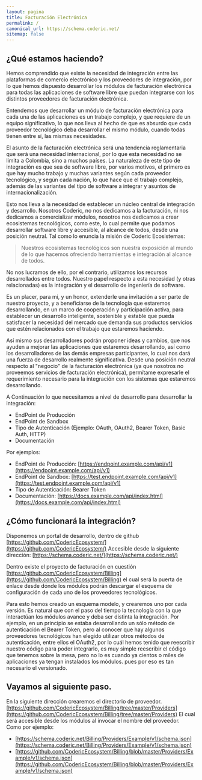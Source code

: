 ```yaml
---
layout: pagina
title: Facturación Electrónica
permalink: /
canonical_url: https://schema.coderic.net/
sitemap: false
---
```


## ¿Qué estamos haciendo?
Hemos comprendido que existe la necesidad de integración entre las plataformas de comercio electrónico y los proveedores de integración, por lo que hemos dispuesto desarrollar los módulos de facturación electrónica para todas las aplicaciones de software libre que puedan integrarse con los distintos proveedores de facturación electrónica.

Entendemos que desarrollar un módulo de facturación electrónica para cada una de las aplicaciones es un trabajo complejo, y que requiere de un equipo significativo, lo que nos lleva al hecho de que es absurdo que cada proveedor tecnológico deba desarrollar el mismo módulo, cuando todas tienen entre sí, las mismas necesidades. 

El asunto de la facturación electrónica será una tendencia reglamentaria que será una necesidad internacional, por lo que esta necesidad no se limita a Colombia, sino a muchos países.
La naturaleza de este tipo de integración es que sea de software libre, por varios motivos, el primero es que hay mucho trabajo y muchas variantes según cada proveedor tecnológico, y según cada nación, lo que hace que el trabajo complejo, además de las variantes del tipo de software a integrar y asuntos de internacionalización.

Esto nos lleva a la necesidad de establecer un núcleo central de integración y desarrollo. Nosotros Coderic, no nos dedicamos a la facturación, ni nos dedicamos a comercializar módulos, nosotros nos dedicamos a crear ecosistemas tecnológicos, como este, lo cual permite que podamos desarrollar software libre y accesible, al alcance de todos, desde una posición neutral. Tal como lo enuncia la misión de Coderic Ecosistemas:

>Nuestros ecosistemas tecnológicos son nuestra exposición al mundo de lo que hacemos ofreciendo herramientas e integración al alcance de todos.

No nos lucramos de ello, por el contrario, utilizamos los recursos desarrollados entre todos. Nuestro papel respecto a esta necesidad (y otras relacionadas) es la integración y el desarrollo de ingeniería de software.

Es un placer, para mi, y un honor, extenderle una invitación a ser parte de nuestro proyecto, y a beneficiarse de la tecnología que estaremos desarrollando, en un marco de cooperación y participación activa, para establecer un desarrollo inteligente, sostenible y estable que pueda satisfacer la necesidad del mercado que demanda sus productos servicios que estén relacionados con el trabajo que estaremos haciendo.

Así mismo sus desarrolladores podrán proponer ideas y cambios, que nos ayuden a mejorar las aplicaciones que estaremos desarrollando, así como los desarrolladores de las demás empresas participantes, lo cual nos dará una fuerza de desarrollo realmente significativa. Desde una posición neutral respecto al "negocio" de la facturación electrónica (ya que nosotros no proveemos servicios de facturación electrónica), permítame expresarle el requerimiento necesario para la integración con los sistemas que estaremos desarrollando.

A Continuación lo que necesitamos a nivel de desarrollo para desarrollar la integración:
- EndPoint de Producción
- EndPoint de Sandbox
- Tipo de Autenticación (Ejemplo: OAuth, OAuth2, Bearer Token, Basic Auth, HTTP)
- Documentación

Por ejemplos:

- EndPoint de Producción: [https://endpoint.example.com/api/v1](https://endpoint.example.com/api/v1)
- EndPoint de Sandbox: [https://test.endpoint.example.com/api/v1](https://test.endpoint.example.com/api/v1)
- Tipo de Autenticación: Bearer Token
- Documentación: [https://docs.example.com/api/index.html](https://docs.example.com/api/index.html)

## ¿Cómo funcionará la integración?

Disponemos un portal de desarrollo, dentro de github
[https://github.com/CodericEcosystem/](https://github.com/CodericEcosystem/)
Accesible desde la siguiente dirección:
[https://schema.coderic.net/](https://schema.coderic.net/)

Dentro existe el proyecto de facturación en cuestión [https://github.com/CodericEcosystem/Billing](https://github.com/CodericEcosystem/Billing) el cual será la puerta de enlace desde dónde los módulos podrán descargar el esquema de configuración de cada uno de los proveedores tecnológicos.

Para esto hemos creado un esquema modelo, y crearemos uno por cada versión. Es natural que con el paso del tiempo la tecnología con la que interactúan los módulos avance y deba ser distinta la integración. Por ejemplo, en un principio se estaba desarrollando un sólo método de autenticación el Bearer Token, pero al conocer que hay algunos proveedores tecnológicos han elegido utilizar otros métodos de autenticación, entre ellos el OAuth2, por lo cuál hemos tenido que reescribir nuestro código para poder integrarlo, es muy simple reescribir el código que tenemos sobre la mesa, pero no lo es cuando ya cientos o miles de aplicaciones ya tengan instalados los módulos. pues por eso es tan necesario el versionado.

## Vayamos al siguiente paso.
En la siguiente dirección crearemos el directorio de proveedor.
[https://github.com/CodericEcosystem/Billing/tree/master/Providers](https://github.com/CodericEcosystem/Billing/tree/master/Providers)
El cual será accesible desde los módulos al invocar el nombre del proveedor.
Como por ejemplo:
- [https://schema.coderic.net/Billing/Providers/Example/v1/schema.json](https://schema.coderic.net/Billing/Providers/Example/v1/schema.json)
- [https://github.com/CodericEcosystem/Billing/blob/master/Providers/Example/v1/schema.json](https://github.com/CodericEcosystem/Billing/blob/master/Providers/Example/v1/schema.json)
